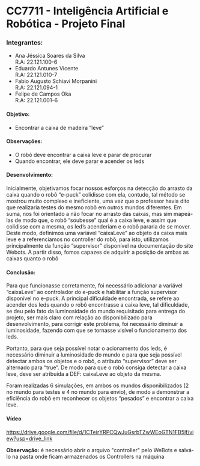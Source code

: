 # CC7711 - Inteligência Artificial e Robótica - Projeto Final

### Integrantes:

- Ana Jéssica Soares da Silva <br> R.A: 22.121.100-6
- Eduardo Antunes Vicente <br> R.A: 22.121.010-7
- Fabio Augusto Schiavi Morpanini <br> R.A: 22.121.094-1
- Felipe de Campos Oka <br> R.A: 22.121.001–6

#### Objetivo:
- Encontrar a caixa de madeira “leve”

#### Observações:
- O robô deve encontrar a caixa leve e parar de procurar <br>
- Quando encontrar, ele deve parar e acender os leds

#### Desenvolvimento:

Inicialmente, objetivamos focar nossos esforços na detecção do arrasto da caixa quando o robô “e-puck” colidisse com ela, contudo, tal método se mostrou muito complexo e ineficiente, uma vez que o professor havia dito que realizaria testes do mesmo robô em outros mundos diferentes. Em suma, nos foi orientado a não focar no arrasto das caixas, mas sim mapeá-las de modo que, o robô “soubesse” qual é a caixa leve, e assim que colidisse com a mesma, os led’s acenderiam e o robô pararia de se mover.
	Deste modo, definimos uma variável “caixaLeve” ao objeto da caixa mais leve e a referenciamos no controller do robô, para isto, utilizamos principalmente da função “supervisor” disponível na documentação do site Webots. A partir disso, fomos capazes de adquirir a posição de ambas as caixas quanto o robô

#### Conclusão:

Para que funcionasse corretamente, foi necessário adicionar a variável “caixaLeve” ao controlador do e-puck e habilitar a função supervisor disponível no e-puck. A principal dificuldade encontrada, se refere ao acender dos leds quando o robô encontrasse a caixa leve, tal dificuldade, se deu pelo fato da luminosidade do mundo requisitado para entrega do projeto, ser mais claro com relação ao disponibilizado para desenvolvimento, para corrigir este problema, foi necessário diminuir a luminosidade, fazendo com que se tornasse visível o funcionamento dos leds.

Portanto, para que seja possível notar o acionamento dos leds, é necessário diminuir a luminosidade do mundo e para que seja possível detectar ambos os objetos e o robô, o atributo “supervisor” deve ser alternado para “true”. De modo para que o robô consiga detectar a caixa leve, deve ser atribuída a DEF: caixaLeve ao objeto da mesma.

Foram realizadas 6 simulações, em ambos os mundos disponibilizados (2 no mundo para testes e 4 no mundo para envio), de modo a demonstrar a eficiência do robô em reconhecer os objetos “pesados” e encontrar a caixa leve.

#### Vídeo <br>
https://drive.google.com/file/d/1CTeirYRPCQwJuGsrbTZwWEoGTN1FB5lf/view?usp=drive_link

**Observação:** é necessário abrir o arquivo "controller" pelo WeBots e salvá-lo na pasta onde ficam armazenados os Controllers na máquina
